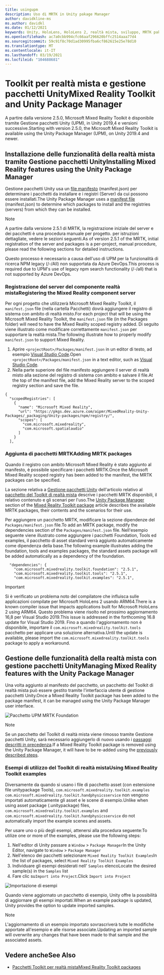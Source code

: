 ```yaml
---
title: usingupm
description: Uso di MRTK in Unity pakage Manager
author: davidkline-ms
ms.author: davidkl
ms.date: 01/12/2021
keywords: Unity, HoloLens, HoloLens 2, realtà mista, sviluppo, MRTK pakages,
ms.openlocfilehash: ac7a0cbb994cfc66aaf296620bffc2514aaa77d4
ms.sourcegitcommit: 59c91f8c70d1ad30995fba6cf862615e25e78d10
ms.translationtype: MT
ms.contentlocale: it-IT
ms.lasthandoff: 03/19/2021
ms.locfileid: "104688681"
---
```

# <a name="mixed-reality-toolkit-and-unity-package-manager"></a><span data-ttu-id="fa59f-104">Toolkit per realtà mista e gestione pacchetti Unity</span><span class="sxs-lookup"><span data-stu-id="fa59f-104">Mixed Reality Toolkit and Unity Package Manager</span></span>

<span data-ttu-id="fa59f-105">A partire dalla versione 2.5.0, Microsoft Mixed Reality Toolkit è disponibile tramite Gestione pacchetti Unity (UPM), in Unity 2019,4 e versioni successive.</span><span class="sxs-lookup"><span data-stu-id="fa59f-105">Starting with version 2.5.0, the Microsoft Mixed Reality Toolkit is available using the Unity Package Manager (UPM), on Unity 2019.4 and newer.</span></span>

## <a name="installing-mixed-reality-features-using-the-unity-package-manager"></a><span data-ttu-id="fa59f-106">Installazione delle funzionalità della realtà mista tramite Gestione pacchetti Unity</span><span class="sxs-lookup"><span data-stu-id="fa59f-106">Installing Mixed Reality features using the Unity Package Manager</span></span>

<span data-ttu-id="fa59f-107">Gestione pacchetti Unity usa un [file manifesto](https://docs.unity3d.com/Manual/upm-manifestPkg.html) (manifest.json) per determinare i pacchetti da installare e i registri (Server) da cui possono essere installati.</span><span class="sxs-lookup"><span data-stu-id="fa59f-107">The Unity Package Manager uses a [manifest file](https://docs.unity3d.com/Manual/upm-manifestPkg.html) (manifest.json) to determine which packages to install and the registries (servers) from which they can be installed.</span></span>

> [!Note]
> <span data-ttu-id="fa59f-108">A partire dalla versione 2.5.1 di MRTK, la registrazione iniziale del server e dei pacchetti è una procedura manuale per progetto. per istruzioni dettagliate, vedere le sezioni seguenti.</span><span class="sxs-lookup"><span data-stu-id="fa59f-108">As of version 2.5.1 of the MRTK, initial registration of the server and packages is a per-project, manual procedure, please read the following sections for detailed instructions.</span></span>
>
> <span data-ttu-id="fa59f-109">Questo processo è necessario a causa dell'uso di UPM per la funzionalità di ricerca NPM legacy (/-/All) non supportata da Azure DevOps.</span><span class="sxs-lookup"><span data-stu-id="fa59f-109">This process is required due to UPM's use of legacy npm search functionality (/-/all) that is not supported by Azure DevOps.</span></span>

### <a name="registering-the-mixed-reality-component-server"></a><span data-ttu-id="fa59f-110">Registrazione del server del componente realtà mista</span><span class="sxs-lookup"><span data-stu-id="fa59f-110">Registering the Mixed Reality component server</span></span>

<span data-ttu-id="fa59f-111">Per ogni progetto che utilizzerà Microsoft Mixed Reality Toolkit, il `manifest.json` file (nella cartella Pacchetti) dovrà aggiungere il registro di sistema con ambito di realtà misto.</span><span class="sxs-lookup"><span data-stu-id="fa59f-111">For each project that will be using the Microsoft Mixed Reality Toolkit, the `manifest.json` file (in the Packages folder) will need to have the Mixed Reality scoped registry added.</span></span> <span data-ttu-id="fa59f-112">Di seguito viene illustrato come modificare correttamente `manifest.json` per supportare la realtà mista.</span><span class="sxs-lookup"><span data-stu-id="fa59f-112">The following illustrate how to properly modify `manifest.json` to support Mixed Reality.</span></span>

1. <span data-ttu-id="fa59f-113">Aprire `<projectRoot>/Packages/manifest.json` in un editor di testo, ad esempio [Visual Studio Code](https://code.visualstudio.com/).</span><span class="sxs-lookup"><span data-stu-id="fa59f-113">Open `<projectRoot>/Packages/manifest.json` in a text editor, such as [Visual Studio Code](https://code.visualstudio.com/).</span></span>
1. <span data-ttu-id="fa59f-114">Nella parte superiore del file manifesto aggiungere il server di realtà misto alla sezione del registro di sistema con ambito e salvare il file.</span><span class="sxs-lookup"><span data-stu-id="fa59f-114">At the top of the manifest file, add the Mixed Reality server to the scoped registry section and save the file.</span></span>

```
{
  "scopedRegistries": [
    {
      "name": "Microsoft Mixed Reality",
      "url": "https://pkgs.dev.azure.com/aipmr/MixedReality-Unity-Packages/_packaging/Unity-packages/npm/registry/",
      "scopes": [
        "com.microsoft.mixedreality",
        "com.microsoft.spatialaudio"
      ]
    }
  ],
```

### <a name="adding-mrtk-packages"></a><span data-ttu-id="fa59f-115">Aggiunta di pacchetti MRTK</span><span class="sxs-lookup"><span data-stu-id="fa59f-115">Adding MRTK packages</span></span>

<span data-ttu-id="fa59f-116">Quando il registro con ambito Microsoft Mixed Reality è stato aggiunto al manifesto, è possibile specificare i pacchetti MRTK.</span><span class="sxs-lookup"><span data-stu-id="fa59f-116">Once the Microsoft Mixed Reality scoped registry has been added to the manifest, the MRTK packages can be specified.</span></span>

<span data-ttu-id="fa59f-117">La sezione relativa a [Gestione pacchetti Unity](../packages-releases/MRTK_Packages.md#unity-package-manager) dell'articolo relativo al [pacchetto del Toolkit di realtà mista](../packages-releases/MRTK_Packages.md) descrive i pacchetti MRTK disponibili, il relativo contenuto e gli scenari per l'uso.</span><span class="sxs-lookup"><span data-stu-id="fa59f-117">The [Unity Package Manager](../packages-releases/MRTK_Packages.md#unity-package-manager) section of the [Mixed Reality Toolkit package](../packages-releases/MRTK_Packages.md) article describes the available MRTK packages, their contents and the scenarios for their use.</span></span>

<span data-ttu-id="fa59f-118">Per aggiungere un pacchetto MRTK, modificare la sezione dipendenze del `Packages/manifest.json` file.</span><span class="sxs-lookup"><span data-stu-id="fa59f-118">To add an MRTK package, modify the dependencies section of the `Packages/manifest.json` file.</span></span> <span data-ttu-id="fa59f-119">Nell'esempio seguente viene illustrato come aggiungere i pacchetti Foundation, Tools ed examples, il pacchetto di asset standard verrà aggiunto automaticamente come dipendenza della base.</span><span class="sxs-lookup"><span data-stu-id="fa59f-119">The following example illustrates adding the foundation, tools and examples packages, the standard assets package will be added automatically as a dependency of the foundation.</span></span>

```
  "dependencies": {
    "com.microsoft.mixedreality.toolkit.foundation": "2.5.1",
    "com.microsoft.mixedreality.toolkit.tools": "2.5.1",
    "com.microsoft.mixedreality.toolkit.examples": "2.5.1",
```

> [!IMPORTANT]
> <span data-ttu-id="fa59f-120">Si è verificato un problema noto del compilatore che influisca sulle applicazioni compilate per Microsoft HoloLens 2 usando ARM64.</span><span class="sxs-lookup"><span data-stu-id="fa59f-120">There is a known compiler issue that impacts applications built for Microsoft HoloLens 2 using ARM64.</span></span> <span data-ttu-id="fa59f-121">Questo problema viene risolto nel prossimo aggiornamento 16,8 per Visual Studio 2019.</span><span class="sxs-lookup"><span data-stu-id="fa59f-121">This issue is addressed in the forthcoming 16.8 update for Visual Studio 2019.</span></span> <span data-ttu-id="fa59f-122">Fino a quando l'aggiornamento non è disponibile, importare il `com.microsoft.mixedreality.toolkit.tools` pacchetto per applicare una soluzione alternativa.</span><span class="sxs-lookup"><span data-stu-id="fa59f-122">Until the update is available, please import the `com.microsoft.mixedreality.toolkit.tools` package to apply a workaround.</span></span>

## <a name="managing-mixed-reality-features-with-the-unity-package-manager"></a><span data-ttu-id="fa59f-123">Gestione delle funzionalità della realtà mista con gestione pacchetti Unity</span><span class="sxs-lookup"><span data-stu-id="fa59f-123">Managing Mixed Reality features with the Unity Package Manager</span></span>

<span data-ttu-id="fa59f-124">Una volta aggiunto al manifesto del pacchetto, un pacchetto del Toolkit di realtà mista può essere gestito tramite l'interfaccia utente di gestione pacchetti Unity.</span><span class="sxs-lookup"><span data-stu-id="fa59f-124">Once a Mixed Reality Toolkit package has been added to the package manifest, it can be managed using the Unity Package Manager user interface.</span></span>

![Pacchetto UPM MRTK Foundation](../features/images/packaging/MRTK_FoundationUPM.png)

> [!Note]
> <span data-ttu-id="fa59f-126">Se un pacchetto del Toolkit di realtà mista viene rimosso tramite Gestione pacchetti Unity, sarà necessario aggiungerlo di nuovo usando i [passaggi descritti in precedenza](#adding-mrtk-packages).</span><span class="sxs-lookup"><span data-stu-id="fa59f-126">If a Mixed Reality Toolkit package is removed using the Unity Package Manager, it will have to be re-added using the [previously described steps](#adding-mrtk-packages).</span></span>

### <a name="using-mixed-reality-toolkit-examples"></a><span data-ttu-id="fa59f-127">Esempi di utilizzo del Toolkit di realtà mista</span><span class="sxs-lookup"><span data-stu-id="fa59f-127">Using Mixed Reality Toolkit examples</span></span>

<span data-ttu-id="fa59f-128">Diversamente da quando si usano i file di pacchetto asset (con estensione file unitypackage Tools), `com.microsoft.mixedreality.toolkit.examples` `com.microsoft.mixedreality.toolkit.handphysicsservice` non vengono importati automaticamente gli asset e le scene di esempio.</span><span class="sxs-lookup"><span data-stu-id="fa59f-128">Unlike when using asset package (.unitypackage) files, `com.microsoft.mixedreality.toolkit.examples` and `com.microsoft.mixedreality.toolkit.handphysicsservice` do not automatically import the example scenes and assets.</span></span>

<span data-ttu-id="fa59f-129">Per usare uno o più degli esempi, attenersi alla procedura seguente:</span><span class="sxs-lookup"><span data-stu-id="fa59f-129">To utilize one or more of the examples, please use the following steps:</span></span>

1. <span data-ttu-id="fa59f-130">Nell'editor di Unity passare a `Window` > `Package Manager`</span><span class="sxs-lookup"><span data-stu-id="fa59f-130">In the Unity Editor, navigate to `Window` > `Package Manager`</span></span>
1. <span data-ttu-id="fa59f-131">Nell'elenco dei pacchetti selezionare `Mixed Reality Toolkit Examples`</span><span class="sxs-lookup"><span data-stu-id="fa59f-131">In the list of packages, select `Mixed Reality Toolkit Examples`</span></span>
1. <span data-ttu-id="fa59f-132">Individuare gli esempi desiderati nell' `Samples` elenco</span><span class="sxs-lookup"><span data-stu-id="fa59f-132">Locate the desired sample(s) in the `Samples` list</span></span>
1. <span data-ttu-id="fa59f-133">Fare clic su`Import into Project`.</span><span class="sxs-lookup"><span data-stu-id="fa59f-133">Click `Import into Project`</span></span>

![Importazione di esempi](../features/images/packaging/MRTK_ExamplesUpm.png)

<span data-ttu-id="fa59f-135">Quando viene aggiornato un pacchetto di esempio, Unity offre la possibilità di aggiornare gli esempi importati.</span><span class="sxs-lookup"><span data-stu-id="fa59f-135">When an example package is updated, Unity provides the option to update imported samples.</span></span>

> [!Note]
> <span data-ttu-id="fa59f-136">L'aggiornamento di un esempio importato sovrascriverà tutte le modifiche apportate all'esempio e alle risorse associate.</span><span class="sxs-lookup"><span data-stu-id="fa59f-136">Updating an imported sample will overwrite any changes that have been made to that sample and the associated assets.</span></span>

## <a name="see-also"></a><span data-ttu-id="fa59f-137">Vedere anche</span><span class="sxs-lookup"><span data-stu-id="fa59f-137">See Also</span></span>

- [<span data-ttu-id="fa59f-138">Pacchetti Toolkit per realtà mista</span><span class="sxs-lookup"><span data-stu-id="fa59f-138">Mixed Reality Toolkit packages</span></span>](../packages-releases/MRTK_Packages.md)
